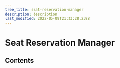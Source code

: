 ```yaml
---
tree_title: seat-reservation-manager
description: description
last_modified: 2022-06-09T21:23:28.2328
---
```


# Seat Reservation Manager

## Contents
